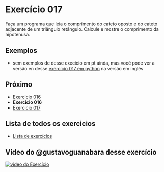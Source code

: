 # Exercício 017

Faça um programa que leia o comprimento do cateto oposto e do cateto adjacente de um triângulo retângulo. Calcule e mostre o comprimento da hipotenusa.

## Exemplos

- sem exemplos de desse execicio em pt ainda, mas você pode ver a versão en desse [exercício 017 em python](../en/017/python) na versão em inglês

## Próximo 

- [Exercicio 016](../016)
- **Exercicio 016**
- [Exercicio 017](../017)

## Lista de todos os exercicios

- [Lista de exercícios](..)

## Video do @gustavoguanabara desse exercício

[![video do Exercício](https://img.youtube.com/vi/-iSbDpl5Jhw/maxresdefault.jpg)](https://youtu.be/-iSbDpl5Jhw)
